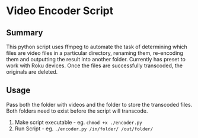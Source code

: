 # Video Encoder Script

## Summary

This python script uses ffmpeg to automate the task of determining which files are video files in a particular directory, renaming them, re-encoding them and outputting the result into another folder. Currently has preset to work with Roku devices. Once the files are successfully transcoded, the originals are deleted.

## Usage

Pass both the folder with videos and the folder to store the transcoded files. Both folders need to exist before the script will transcode.

1. Make script executable - eg.
   `chmod +x ./encoder.py`
2. Run Script - eg.
   `./encoder.py /in/folder/ /out/folder/`
